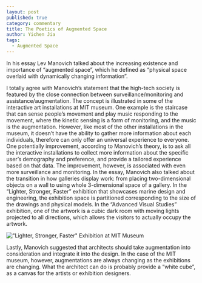 ```yaml
---
layout: post
published: true
category: commentary
title: The Poetics of Augmented Space
author: Yichen Jia
tags:
  - Augmented Space
---
```

In his essay Lev Manovich talked about the increasing existence and importance of “augmented space”, which he defined as “physical space overlaid with dynamically changing information”. 

I totally agree with Manovich’s statement that the high-tech society is featured by the close connection between surveillance/monitoring and assistance/augmentation. The concept is illustrated in some of the interactive art installations at MIT museum. One example is the staircase that can sense people’s movement and play music responding to the movement, where the kinetic sensing is a form of monitoring, and the music is the augmentation. However, like most of the other installations in the museum, it doesn’t have the ability to gather more information about each individuals, therefore can only offer an universal experience to everyone. One potentially improvement, according to Manovich’s theory, is to ask all the interactive installations to collect more information about the specific user’s demography and preference, and provide a tailored experience based on that data. The improvement, however, is associated with even more surveillance and monitoring. In the essay, Manovich also talked about the transition in how galleries display work: from placing two-dimensional objects on a wall to using whole 3-dimensional space of a gallery. In the “Lighter, Stronger, Faster” exhibition that showcases marine design and engineering, the exhibition space is partitioned corresponding to the size of the drawings and physical models. In the “Advanced Visual Studies” exhibition, one of the artwork is a cubic dark room with moving lights projected to all directions, which allows the visitors to actually occupy the artwork. 

!["Lighter, Stronger, Faster" Exhibition at MIT Museum]({{site.baseurl}}/assets/IMG_6537.JPG)

Lastly, Manovich suggested that architects should take augmentation into consideration and integrate it into the design. In the case of the MIT museum, however, augmentations are always changing as the exhibitions are changing. What the architect can do is probably provide a “white cube”, as a canvas for the artists or exhibition designers.
